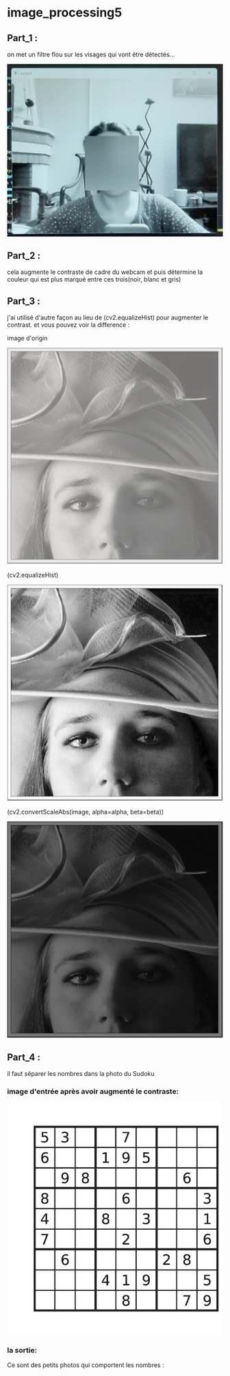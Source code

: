 # image_processing5

## Part_1 :

on met un filtre flou sur les visages qui vont être détectés...

![Screen shot](part_1/images/20221213_231445.jpg)

## Part_2 :

cela augmente le contraste de cadre du webcam et puis détermine la couleur qui est plus marqué entre ces trois(noir, blanc et gris)


## Part_3 :

j'ai utilisé d'autre façon au lieu de (cv2.equalizeHist) 
pour augmenter le contrast. et vous pouvez voir la difference :

image d'origin


![Screen Shot](part_3/low-contrast-2.jpg)


(cv2.equalizeHist)


![Screen Shot](part_3/highCont_image.jpg)


(cv2.convertScaleAbs(image, alpha=alpha, beta=beta))


![Screen Shot](part_3/highCont_image2.jpg)

## Part_4 :

il faut séparer les nombres dans la photo du Sudoku

### image d'entrée après avoir augmenté le contraste:

![Screen Shot](part_4/equ_img.jpg)

### la sortie:

Ce sont des petits photos qui comportent les nombres :
